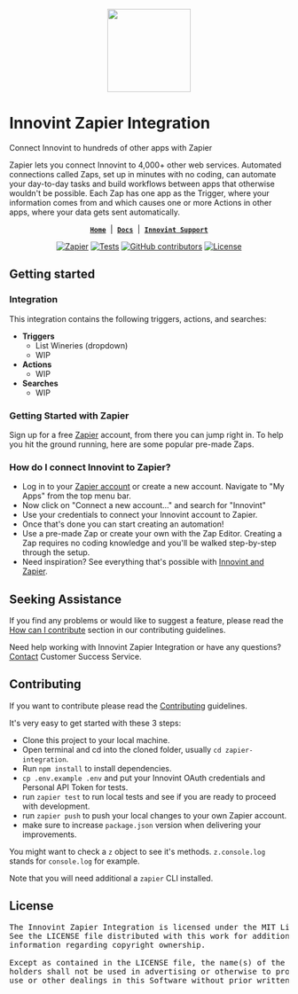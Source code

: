 <p align="center">
  <picture>
    <source media="(prefers-color-scheme: dark)" srcset="https://www.innovint.us/wp-content/uploads/2021/02/cropped-innovint-icon-150x150.png">
    <source media="(prefers-color-scheme: light)" srcset="https://www.innovint.us/wp-content/uploads/2021/02/cropped-innovint-icon-150x150.png">
    <img width="150" height="150" width=""src="[https://www.innovint.us/wp-content/uploads/2021/02/cropped-innovint-icon-150x150.png](https://innovint.us)">
  </picture>
</p>

# Innovint Zapier Integration

Connect Innovint to hundreds of other apps with Zapier

Zapier lets you connect Innovint to 4,000+ other web services. Automated connections called Zaps, set up in minutes with no coding, can automate your day-to-day tasks and build workflows between apps that otherwise wouldn't be possible.
Each Zap has one app as the Trigger, where your information comes from and which causes one or more Actions in other apps, where your data gets sent automatically.

<div align="center">

[**`Home`**](https://zapier.com/apps/Innovint/integrations) &nbsp;|&nbsp;
[**`Docs`**](https://support.innovint.us/zapier) &nbsp;|&nbsp;
[**`Innovint Support`**](https://support.innovint.us/)

</div>

<div align="center">

<a href="https://zapier.com/apps/Innovint/integrations"><img src="https://img.shields.io/badge/dynamic/json?label=Zapier&amp;query=%24.version&amp;url=https%3A%2F%2Fraw.githubusercontent.com%2Fdanshome%2Fzapier-integration%2Fmain%2Fpackage.json&amp;logo=zapier" alt="Zapier"></a>
<a href="https://github.com/Innovint/zapier-integration/actions/workflows/tests.yml"><img src="https://github.com/danshome/zapier-integration/actions/workflows/tests.yml/badge.svg" alt="Tests"></a>
<a href="https://github.com/Innovint/zapier-integration/graphs/contributors"><img src="https://img.shields.io/github/contributors/danshome/zapier-integration?cacheSeconds=10001" alt="GitHub contributors"></a>
<a href="https://github.com/Innovint/zapier-integration/blob/master/LICENSE"><img src="https://img.shields.io/github/license/Innovint/zapier-integration?cacheSeconds=3600" alt="License"></a>

</div>

## Getting started

### Integration

This integration contains the following triggers, actions, and searches:

- **Triggers**
    - List Wineries (dropdown)
    - WIP
- **Actions**
    - WIP
- **Searches**
    - WIP

### Getting Started with Zapier

Sign up for a free [Zapier](https://zapier.com/apps/Innovint/integrations) account, from there you can jump right in. To help you hit the ground running, here are some popular pre-made Zaps.

### How do I connect Innovint to Zapier?

- Log in to your [Zapier account](https://zapier.com/sign-up) or create a new account. Navigate to "My Apps" from the top menu bar.
- Now click on "Connect a new account..." and search for "Innovint"
- Use your credentials to connect your Innovint account to Zapier.
- Once that's done you can start creating an automation!
- Use a pre-made Zap or create your own with the Zap Editor. Creating a Zap requires no coding knowledge and you'll be walked step-by-step through the setup.
- Need inspiration? See everything that's possible with [Innovint and Zapier](https://zapier.com/apps/Innovint/integrations).

## Seeking Assistance

If you find any problems or would like to suggest a feature, please read the [How can I contribute](/CONTRIBUTING.md#how-can-i-contribute) section in our contributing guidelines.

Need help working with Innovint Zapier Integration or have any questions? [Contact](https://Innovint.com/contacts) Customer Success Service.

## Contributing

If you want to contribute please read the [Contributing](/CONTRIBUTING.md) guidelines.

It's very easy to get started with these 3 steps:
- Clone this project to your local machine.
- Open terminal and cd into the cloned folder, usually `cd zapier-integration`.
- Run `npm install` to install dependencies.
- `cp .env.example .env` and put your Innovint OAuth credentials and Personal API Token for tests.
- run `zapier test` to run local tests and see if you are ready to proceed with development.
- run `zapier push` to push your local changes to your own Zapier account.
- make sure to increase `package.json` version when delivering your improvements.

You might want to check a `z` object to see it's methods. `z.console.log` stands for `console.log` for example.

Note that you will need additional a `zapier` CLI installed.


## License

<pre>
The Innovint Zapier Integration is licensed under the MIT License.
See the LICENSE file distributed with this work for additional
information regarding copyright ownership.

Except as contained in the LICENSE file, the name(s) of the above copyright
holders shall not be used in advertising or otherwise to promote the sale,
use or other dealings in this Software without prior written authorization.
</pre>

